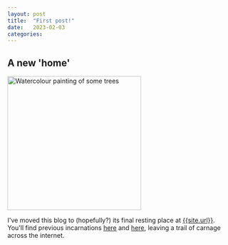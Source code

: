 ```yaml
---
layout: post
title:  "First post!"
date:   2023-02-03
categories: 
---
```

## A new 'home'
<img src="{{'assets/img/trees-painting.png' | relative_url }}" width="300" alt="Watercolour painting of some trees"/>

I've moved this blog to (hopefully?) its final resting place at [{{site.url}}]({{site.url}}). You'll find previous incarnations [here](https://phippen.blogspot.com) and [here](https://robphippen.blogspot.com), leaving a trail of carnage across the internet.


